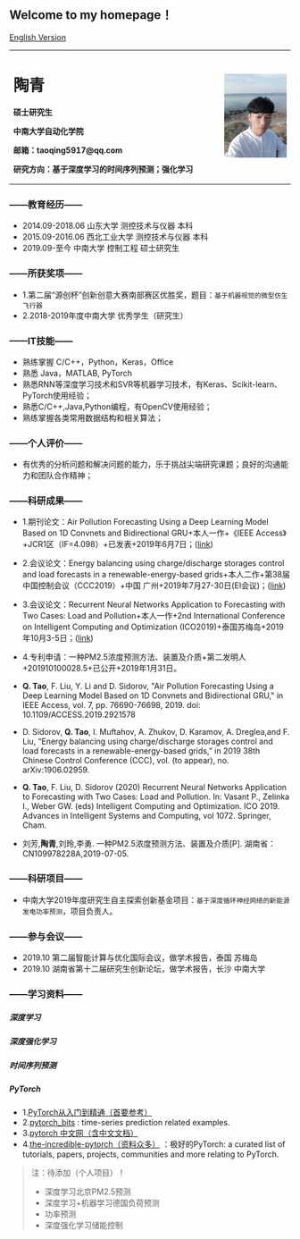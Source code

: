 ## Welcome to my homepage！

[English Version](index-en.md)




<table border="0">
  <tr>
    <td width="75%">
      <h1>陶青</h1>
      <p><b>硕士研究生</b></p>
      <p><b>中南大学自动化学院</b></p>
      <p><b>邮箱：taoqing5917@qq.com</b></p>
      <p><b>研究方向：基于深度学习的时间序列预测；强化学习</b></p>
    </td>
    <td width="25%">
      <img src="/taoqing5917.jpg" width="100%">      
    </td>
  </tr>
</table>





### **——教育经历——**
- 2014.09-2018.06 山东大学 测控技术与仪器 本科
- 2015.09-2016.06 西北工业大学 测控技术与仪器 本科
- 2019.09-至今 中南大学 控制工程 硕士研究生
  

### **——所获奖项——**
- 1.第二届“源创杯”创新创意大赛南部赛区优胜奖，题目：`基于机器视觉的微型仿生飞行器`
- 2.2018-2019年度中南大学 优秀学生（研究生）
  
### **——IT技能——**
- 熟练掌握  C/C++，Python，Keras，Office
- 熟悉		 Java，MATLAB, PyTorch
- 熟悉RNN等深度学习技术和SVR等机器学习技术，有Keras、Scikit-learn、PyTorch使用经验；
- 熟悉C/C++,Java,Python编程，有OpenCV使用经验；
- 熟练掌握各类常用数据结构和相关算法；

### **——个人评价——**
- 有优秀的分析问题和解决问题的能力，乐于挑战尖端研究课题；良好的沟通能力和团队合作精神；

### **——科研成果——**
- 1.期刊论文：Air Pollution Forecasting Using a Deep Learning Model Based on 1D Convnets and Bidirectional GRU+本人一作+《IEEE Access》+JCR1区（IF=4.098）+已发表+2019年6月7日；([link](https://ieeexplore.ieee.org/document/8732985))
- 2.会议论文：Energy balancing using charge/discharge storages control and load forecasts in a renewable-energy-based grids+本人二作+第38届中国控制会议（CCC2019）+中国 广州+2019年7月27-30日(EI会议)；([link](https://arxiv.org/abs/1906.02959))
- 3.会议论文：Recurrent Neural Networks Application to Forecasting with Two Cases: Load and Pollution+本人一作+2nd International Conference on Intelligent Computing and Optimization (ICO2019)+泰国苏梅岛+2019年10月3-5日；([link](https://link.springer.com/chapter/10.1007/978-3-030-33585-4_37))
- 4.专利申请：一种PM2.5浓度预测方法、装置及介质+第二发明人+201910100028.5+已公开+2019年1月31日。

- **Q. Tao**, F. Liu, Y. Li and D. Sidorov, "Air Pollution Forecasting Using a Deep Learning Model Based on 1D Convnets and Bidirectional GRU," in IEEE Access, vol. 7, pp. 76690-76698, 2019. doi: 10.1109/ACCESS.2019.2921578

- D. Sidorov, **Q. Tao**, I. Muftahov, A. Zhukov, D. Karamov, A. Dreglea,and F. Liu, “Energy balancing using charge/discharge storages control
and load forecasts in a renewable-energy-based grids,” in 2019 38th Chinese Control Conference (CCC), vol. (to appear), no. arXiv:1906.02959.
- **Q. Tao**, F. Liu, D. Sidorov (2020) Recurrent Neural Networks Application to Forecasting with Two Cases: Load and Pollution. In: Vasant P., Zelinka I., Weber GW. (eds) Intelligent Computing and Optimization. ICO 2019. Advances in Intelligent Systems and Computing, vol 1072. Springer, Cham.
- 刘芳,**陶青**,刘玲,李勇. 一种PM2.5浓度预测方法、装置及介质[P]. 湖南省：CN109978228A,2019-07-05.

### **——科研项目——**
- 中南大学2019年度研究生自主探索创新基金项目：`基于深度循环神经网络的新能源发电功率预测`，项目负责人。
  
### **——参与会议——**
- 2019.10  第二届智能计算与优化国际会议，做学术报告，泰国 苏梅岛
- 2019.10  湖南省第十二届研究生创新论坛，做学术报告，长沙 中南大学

### **——学习资料——**
##### 深度学习
##### 深度强化学习
##### 时间序列预测
##### PyTorch
- 1.[PyTorch从入门到精通（首要参考）](https://github.com/amusi/PyTorch-From-Zero-To-One)
- 2.[pytorch_bits](https://github.com/jpeg729/pytorch_bits) : time-series prediction related examples.
- 3.[pytorch 中文网（含中文文档）](https://www.pytorchtutorial.com) 
- 4.[the-incredible-pytorch（资料众多）](https://github.com/ritchieng/the-incredible-pytorch) ：极好的PyTorch: a curated list of tutorials, papers, projects, communities and more relating to PyTorch.



> 注：待添加（个人项目）！
> - 深度学习北京PM2.5预测
> - 深度学习+机器学习德国负荷预测
> - 功率预测
> - 深度强化学习储能控制
